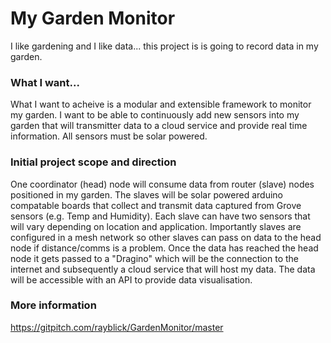 # My Garden Monitor

I like gardening and I like data... this project is is going to record data in my garden.

### What I want...
What I want to acheive is a modular and extensible framework to monitor my garden. I want to be able to continuously add new sensors into my garden that will transmitter data to a cloud service and provide real time information. All sensors must be solar powered.

### Initial project scope and direction
One coordinator (head) node will consume data from router (slave) nodes positioned in my garden. The slaves will be solar powered arduino compatable boards that collect and transmit data captured from Grove sensors (e.g. Temp and Humidity). Each slave can have two sensors that will vary depending on location and application. Importantly slaves are configured in a mesh network so other slaves can pass on data to the head node if distance/comms is a problem. Once the data has reached the head node it gets passed to a "Dragino" which will be the connection to the internet and subsequently a cloud service that will host my data. The data will be accessible with an API to provide data visualisation.  

### More information
https://gitpitch.com/rayblick/GardenMonitor/master
